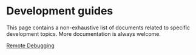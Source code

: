 # Development guides

This page contains a non-exhaustive list of documents related to specific development topics. More documentation is always welcome.

[Remote Debugging](./Remote&#32;Debugging.md)
